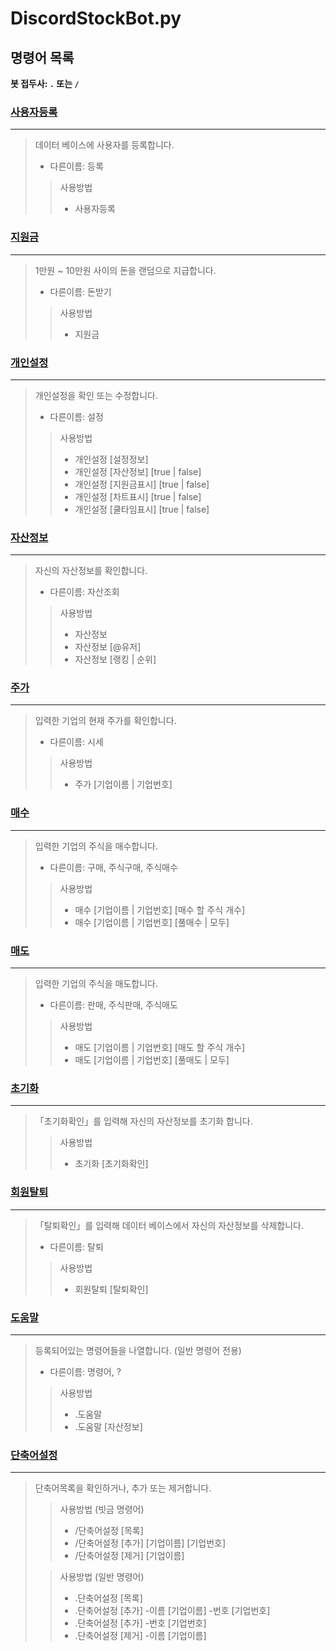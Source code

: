 DiscordStockBot.py
==================

## 명령어 목록
**봇 접두사: `.` 또는 `/`**

### [사용자등록](https://github.com/gudtldn/DiscordStockBot/blob/main/Cogs/AddUser.py "소스코드로 가기")
---
> 데이터 베이스에 사용자를 등록합니다.
>* 다른이름: 등록
>> 사용방법
>>* 사용자등록

### [지원금](https://github.com/gudtldn/DiscordStockBot/blob/main/Cogs/SupportFund.py "소스코드로 가기")
---
> 1만원 ~ 10만원 사이의 돈을 랜덤으로 지급합니다.
>* 다른이름: 돈받기
>> 사용방법
>>* 지원금

### [개인설정](https://github.com/gudtldn/DiscordStockBot/blob/main/Cogs/PersonalSettings.py "소스코드로 가기")
---
> 개인설정을 확인 또는 수정합니다.
>* 다른이름: 설정
>> 사용방법
>>* 개인설정 [설정정보]
>>* 개인설정 [자산정보] [true | false]
>>* 개인설정 [지원금표시] [true | false]
>>* 개인설정 [차트표시] [true | false]
>>* 개인설정 [쿨타임표시] [true | false]

### [자산정보](https://github.com/gudtldn/DiscordStockBot/blob/main/Cogs/AssetInformation.py "소스코드로 가기")
---
> 자신의 자산정보를 확인합니다.
>* 다른이름: 자산조회
>> 사용방법
>>* 자산정보
>>* 자산정보 [@유저]
>>* 자산정보 [랭킹 | 순위]

### [주가](https://github.com/gudtldn/DiscordStockBot/blob/main/Cogs/StockPrices.py "소스코드로 가기")
---
> 입력한 기업의 현재 주가를 확인합니다.
>* 다른이름: 시세
>> 사용방법
>>* 주가 [기업이름 | 기업번호]

### [매수](https://github.com/gudtldn/DiscordStockBot/blob/main/Cogs/StockPurchase.py "소스코드로 가기")
---
> 입력한 기업의 주식을 매수합니다.
>* 다른이름: 구매, 주식구매, 주식매수
>> 사용방법
>>* 매수 [기업이름 | 기업번호] [매수 할 주식 개수]
>>* 매수 [기업이름 | 기업번호] [풀매수 | 모두]

### [매도](https://github.com/gudtldn/DiscordStockBot/blob/main/Cogs/StockSelling.py "소스코드로 가기")
---
> 입력한 기업의 주식을 매도합니다.
>* 다른이름: 판매, 주식판매, 주식매도
>> 사용방법
>>* 매도 [기업이름 | 기업번호] [매도 할 주식 개수]
>>* 매도 [기업이름 | 기업번호] [풀매도 | 모두]

### [초기화](https://github.com/gudtldn/DiscordStockBot/blob/main/Cogs/AssetInitialization.py "소스코드로 가기")
---
> 「초기화확인」를 입력해 자신의 자산정보를 초기화 합니다.
>> 사용방법
>>* 초기화 [초기화확인]

### [회원탈퇴](https://github.com/gudtldn/DiscordStockBot/blob/main/Cogs/Withdrawal.py "소스코드로 가기")
---
> 「탈퇴확인」를 입력해 데이터 베이스에서 자신의 자산정보를 삭제합니다.
>* 다른이름: 탈퇴
>> 사용방법
>>* 회원탈퇴 [탈퇴확인]

### [도움말](https://github.com/gudtldn/DiscordStockBot/blob/main/Cogs/HelpCommand.py "소스코드로 가기")
---
> 등록되어있는 명령어들을 나열합니다. (일반 명령어 전용)
>* 다른이름: 명령어, ?
>> 사용방법
>>* .도움말
>>* .도움말 [자산정보]

### [단축어설정](https://github.com/gudtldn/DiscordStockBot/blob/main/Cogs/ShortenedWordSetting.py "소스코드로 가기")
---
> 단축어목록을 확인하거나, 추가 또는 제거합니다.
>> 사용방법 (빗금 명령어)
>>* /단축어설정 [목록]
>>* /단축어설정 [추가] [기업이름] [기업번호]
>>* /단축어설정 [제거] [기업이름]
>
>> 사용방법 (일반 명령어)
>>* .단축어설정 [목록]
>>* .단축어설정 [추가] -이름 [기업이름] -번호 [기업번호]
>>* .단축어설정 [추가] -번호 [기업번호]
>>* .단축어설정 [제거] -이름 [기업이름]